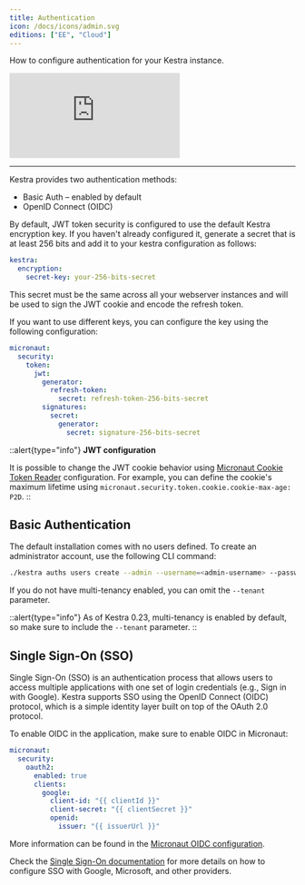 ```yaml
---
title: Authentication
icon: /docs/icons/admin.svg
editions: ["EE", "Cloud"]
---
```


How to configure authentication for your Kestra instance.

<div class="video-container">
  <iframe src="https://www.youtube.com/embed/MNXewBufBw0?si=CGjEVa-KEDN5N5ii" title="YouTube video player" frameborder="0" allow="accelerometer; autoplay; clipboard-write; encrypted-media; gyroscope; picture-in-picture; web-share" referrerpolicy="strict-origin-when-cross-origin" allowfullscreen></iframe>
</div>

---

Kestra provides two authentication methods:

- Basic Auth – enabled by default
- OpenID Connect (OIDC)

By default, JWT token security is configured to use the default Kestra encryption key. If you haven't already configured it, generate a secret that is at least 256 bits and add it to your kestra configuration as follows:

```yaml
kestra:
  encryption:
    secret-key: your-256-bits-secret
```

This secret must be the same across all your webserver instances and will be used to sign the JWT cookie and encode the refresh token.

If you want to use different keys, you can configure the key using the following configuration:

```yaml
micronaut:
  security:
    token:
      jwt:
        generator:
          refresh-token:
            secret: refresh-token-256-bits-secret
        signatures:
          secret:
            generator:
              secret: signature-256-bits-secret
```


::alert{type="info"}
**JWT configuration**

It is possible to change the JWT cookie behavior using [Micronaut Cookie Token Reader](https://micronaut-projects.github.io/micronaut-security/latest/guide/#cookieToken) configuration. For example, you can define the cookie's maximum lifetime using `micronaut.security.token.cookie.cookie-max-age: P2D`.
::

## Basic Authentication

The default installation comes with no users defined. To create an administrator account, use the following CLI command:

```bash
./kestra auths users create --admin --username=<admin-username> --password=<admin-password> --tenant=<tenant-id>
```

If you do not have multi-tenancy enabled, you can omit the `--tenant` parameter.

::alert{type="info"}
As of Kestra 0.23, multi-tenancy is enabled by default, so make sure to include the `--tenant` parameter.
::

## Single Sign-On (SSO)

Single Sign-On (SSO) is an authentication process that allows users to access multiple applications with one set of login credentials (e.g., Sign in with Google). Kestra supports SSO using the OpenID Connect (OIDC) protocol, which is a simple identity layer built on top of the OAuth 2.0 protocol.

To enable OIDC in the application, make sure to enable OIDC in Micronaut:

```yaml
micronaut:
  security:
    oauth2:
      enabled: true
      clients:
        google:
          client-id: "{{ clientId }}"
          client-secret: "{{ clientSecret }}"
          openid:
            issuer: "{{ issuerUrl }}"
```

More information can be found in the [Micronaut OIDC configuration](https://micronaut-projects.github.io/micronaut-security/latest/guide/#openid-configuration).

Check the [Single Sign-On documentation](./sso/index.md) for more details on how to configure SSO with Google, Microsoft, and other providers.
